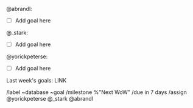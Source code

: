 @abrandl:

* [ ] Add goal here

@\_stark:

* [ ] Add goal here

@yorickpeterse:

* [ ] Add goal here

Last week's goals: LINK

/label ~database ~goal
/milestone %"Next WoW"
/due in 7 days
/assign @yorickpeterse @\_stark @abrandl
